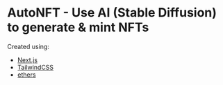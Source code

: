 # AutoNFT - Use AI (Stable Diffusion) to generate & mint NFTs

Created using:

- [Next.js](https://nextjs.org/)
- [TailwindCSS](https://tailwindcss.com)
- [ethers](https://docs.ethers.io/v5/)
